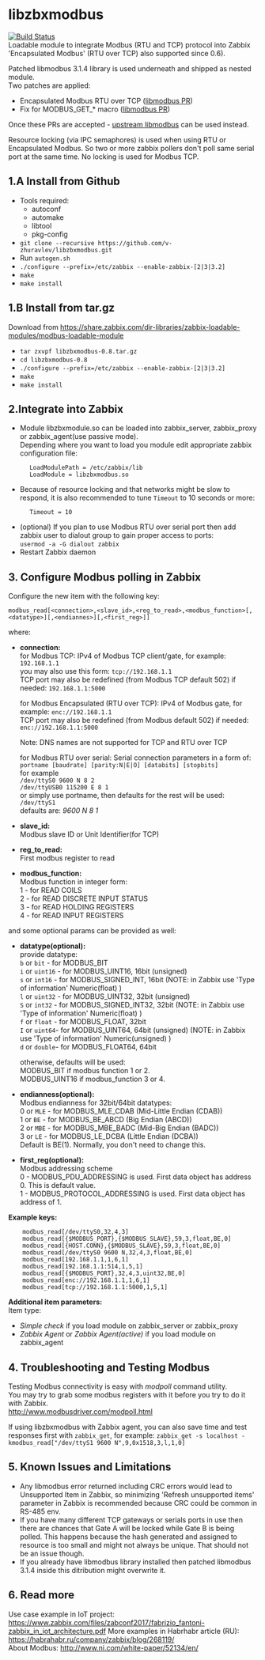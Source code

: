 # libzbxmodbus
[![Build Status](https://travis-ci.org/v-zhuravlev/libzbxmodbus.svg?branch=master)](https://travis-ci.org/v-zhuravlev/libzbxmodbus)  
Loadable module to integrate Modbus (RTU and TCP) protocol into Zabbix  
'Encapsulated Modbus' (RTU over TCP) also supported since 0.6).  

Patched libmodbus 3.1.4 library is used underneath and shipped as nested module.  
Two patches are applied:
- Encapsulated Modbus RTU over TCP ([libmodbus PR](https://github.com/stephane/libmodbus/pull/385))
- Fix for MODBUS_GET_* macro ([libmodbus PR](https://github.com/stephane/libmodbus/pull/441))  

Once these PRs are accepted - [upstream libmodbus](https://github.com/stephane/libmodbus) can be used instead.  

Resource locking (via IPC semaphores) is used when using RTU or Encapsulated Modbus. So two or more zabbix pollers don't poll same serial port at the same time. No locking is used for Modbus TCP.  

## 1.A Install from Github  
  - Tools required:
    - autoconf
    - automake
    - libtool
    - pkg-config
  - `git clone --recursive https://github.com/v-zhuravlev/libzbxmodbus.git`
  - Run `autogen.sh`
  - `./configure --prefix=/etc/zabbix --enable-zabbix-[2|3|3.2]`
  - `make`
  - `make install`  
  
## 1.B Install from tar.gz
Download from  https://share.zabbix.com/dir-libraries/zabbix-loadable-modules/modbus-loadable-module
  - `tar zxvpf libzbxmodbus-0.8.tar.gz`
  - `cd libzbxmodbus-0.8`
  - `./configure --prefix=/etc/zabbix --enable-zabbix-[2|3|3.2]`
  - `make`
  - `make install`

## 2.Integrate into Zabbix  
  - Module libzbxmodule.so can be loaded into zabbix_server, zabbix_proxy or zabbix_agent(use passive mode).  
    Depending where you want to load you module edit appropriate zabbix configuration file:
```
      LoadModulePath = /etc/zabbix/lib
      LoadModule = libzbxmodbus.so
```
  - Because of resource locking and that networks might be slow to respond, it is also recommended to tune `Timeout` to 10 seconds or more:
```
      Timeout = 10
```  
  - (optional) If you plan to use Modbus RTU over serial port then add zabbix user to dialout group to gain proper access to ports:  
      `usermod -a -G dialout zabbix`
  - Restart Zabbix daemon  
  
## 3. Configure Modbus polling in Zabbix
  Configure the new item with the following key:
  
`modbus_read[<connection>,<slave_id>,<reg_to_read>,<modbus_function>[,<datatype>][,<endiannes>][,<first_reg>]]`  

where:  

* **connection:**  
    for Modbus TCP: 
    IPv4 of Modbus TCP client/gate, for example: `192.168.1.1`  
    you may also use this form: `tcp://192.168.1.1`  
    TCP port may also be redefined (from Modbus TCP default 502) if needed: `192.168.1.1:5000` 
    
    for Modbus Encapsulated (RTU over TCP): 
    IPv4 of Modbus gate, for example: `enc://192.168.1.1`  
    TCP port may also be redefined (from Modbus default 502) if needed: `enc://192.168.1.1:5000`
    
    Note: DNS names are not supported for TCP and RTU over TCP
    
      
    for Modbus RTU over serial:
    Serial connection parameters in a form of:  
      `portname [baudrate] [parity:N|E|O] [databits] [stopbits]`  
    for example  
     `/dev/ttyS0 9600 N 8 2`  
     `/dev/ttyUSB0 115200 E 8 1`  
    or simply use portname, then defaults for the rest will be used:  
      `/dev/ttyS1 `  
    defaults are: *9600 N 8 1*  
    
* **slave_id:**  
    Modbus slave ID or Unit Identifier(for TCP)

* **reg_to_read:**  
    First modbus register to read
    
* **modbus_function:**  
    Modbus function in integer form:  
    1 - for READ COILS  
    2 - for READ DISCRETE INPUT STATUS    
    3 - for READ HOLDING REGISTERS  
    4 - for READ INPUT REGISTERS  
    
and some optional params can be provided as well:  
  
* **datatype(optional):**  
    provide datatype:  
      `b` or `bit` - for MODBUS_BIT  
      `i` or `uint16` - for MODBUS_UINT16, 16bit (unsigned)  
      `s` or `int16` - for MODBUS_SIGNED_INT, 16bit (NOTE: in Zabbix use 'Type of information' Numeric(float) )  
      `l` or `uint32` - for MODBUS_UINT32, 32bit (unsigned)  
      `S` or `int32` - for MODBUS_SIGNED_INT32, 32bit (NOTE: in Zabbix use 'Type of information' Numeric(float) )  
      `f` or `float` - for MODBUS_FLOAT, 32bit  
      `I` or `uint64`- for MODBUS_UINT64, 64bit (unsigned) (NOTE: in Zabbix use 'Type of information' Numeric(unsigned) )  
      `d` or `double`- for MODBUS_FLOAT64, 64bit  
    
    otherwise, defaults will be used:  
      MODBUS_BIT if modbus function 1 or 2.  
      MODBUS_UINT16 if modbus_function 3 or 4.  
  
* **endianness(optional):**   
    Modbus endianness for 32bit/64bit datatypes:  
      0 or `MLE` - for MODBUS_MLE_CDAB (Mid-Little Endian (CDAB))  
      1 or `BE` - for MODBUS_BE_ABCD (Big Endian (ABCD))  
      2 or `MBE` - for MODBUS_MBE_BADC (Mid-Big Endian (BADC))  
      3 or `LE` - for MODBUS_LE_DCBA (Little Endian (DCBA))  
    Default is BE(1). Normally, you don't need to change this.  
    
* **first_reg(optional):**  
    Modbus addressing scheme  
      0 - MODBUS_PDU_ADDRESSING is used. First data object has address 0. This is default value.  
      1 - MODBUS_PROTOCOL_ADDRESSING is used. First data object has address of 1.  
      
    
**Example keys:**  
```
    modbus_read[/dev/ttyS0,32,4,3]
    modbus_read[{$MODBUS_PORT},{$MODBUS_SLAVE},59,3,float,BE,0]
    modbus_read[{HOST.CONN},{$MODBUS_SLAVE},59,3,float,BE,0]
    modbus_read[/dev/ttyS0 9600 N,32,4,3,float,BE,0]
    modbus_read[192.168.1.1,1,6,1]
    modbus_read[192.168.1.1:514,1,5,1]
    modbus_read[{$MODBUS_PORT},32,4,3,uint32,BE,0]
    modbus_read[enc://192.168.1.1,1,6,1]
    modbus_read[tcp://192.168.1.1:5000,1,5,1]
```
  
**Additional item parameters:**  
Item type:  
  
* *Simple check* if you load module on zabbix_server or zabbix_proxy  
* *Zabbix Agent* or *Zabbix Agent(active)* if you load module on zabbix_agent  

  
    
## 4. Troubleshooting and Testing Modbus

Testing Modbus connectivity is easy with *modpoll* command utility.  
You may try to grab some modbus registers with it before you try to do it with Zabbix.  
http://www.modbusdriver.com/modpoll.html

If using libzbxmodbus with Zabbix agent, you can also save time and test responses first with `zabbix_get`, for example:
`zabbix_get -s localhost -kmodbus_read["/dev/ttyS1 9600 N",9,0x1518,3,l,1,0]`
  
## 5. Known Issues and Limitations  
 - Any libmodbus error returned including CRC errors would lead to Unsupported Item in Zabbix, so minimizing 'Refresh unsupported items' parameter in Zabbix is recommended because CRC could be common in RS-485 env.  
 - If you have many different TCP gateways or serials ports in use then there are chances that Gate A will be locked while Gate B is being polled. This happens because the hash generated and assigned to resource is too small and might not always be unique. That should not be an issue though.
 - If you already have libmodbus library installed then patched libmodbus 3.1.4 inside this ditribution might overwrite it.  
 
 ## 6. Read more  
 Use case example in IoT project: https://www.zabbix.com/files/zabconf2017/fabrizio_fantoni-zabbix_in_iot_architecture.pdf
 More examples in Habrhabr article (RU): https://habrahabr.ru/company/zabbix/blog/268119/  
 About Modbus: http://www.ni.com/white-paper/52134/en/  
 
